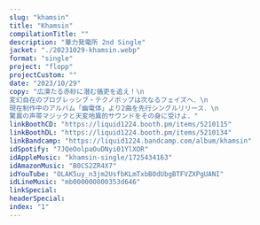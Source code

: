 ```yaml
---
slug: "khamsin"
title: "Khamsin"
compilationTitle: ""
description: "華力発電所 2nd Single"
jacket: "./20231029-khamsin.webp"
format: "single"
project: "flopp"
projectCustom: ""
date: "2023/10/29"
copy: "広漠たる赤砂に潜む循吏を追え！\n
変幻自在のプログレッシブ・テクノポップは次なるフェイズへ．\n
現在制作中のアルバム「幽電体」より2曲を先行シングルリリース．\n
驚異の声帯マジックと天変地異的サウンドをその身に受けよ．"
linkBoothCD: "https://liquid1224.booth.pm/items/5210115"
linkBoothDL: "https://liquid1224.booth.pm/items/5210134"
linkBandcamp: "https://liquid1224.bandcamp.com/album/khamsin"
idSpotify: "7JQeOolpaOuDNyi01YlXOR"
idAppleMusic: "khamsin-single/1725434163"
idAmazonMusic: "B0CS2ZR4X7"
idYouTube: "OLAK5uy_n3jm2UsfbKLmTxbB0dUbgBTFVZXPgUANI"
idLineMusic: "mb000000000353d646"
linkSpecial: 
headerSpecial: 
index: "1"
---
```

